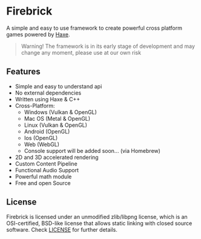 # Firebrick
A simple and easy to use framework to create powerful cross platform games powered by [Haxe](haxe.org).

> Warning! The framework is in its early stage of development and may change any moment, please use at our own risk

Features
-----------------------------------
- Simple and easy to understand api
- No external dependencies
- Written using Haxe & C++
- Cross-Platform:
    - Windows (Vulkan & OpenGL)
    - Mac OS (Metal & OpenGL)
    - Linux (Vulkan & OpenGL)
    - Android (OpenGL)
    - Ios (OpenGL)
    - Web (WebGL)
    - Console support will be added soon... (via Homebrew)
- 2D and 3D accelerated rendering
- Custom Content Pipeline
- Functional Audio Support
- Powerful math module
- Free and open Source

License
----------------------------------
Firebrick is licensed under an unmodified zlib/libpng license, which is an OSI-certified, BSD-like license that allows static linking with closed source software. Check [LICENSE](lICENSE.md) for further details.
